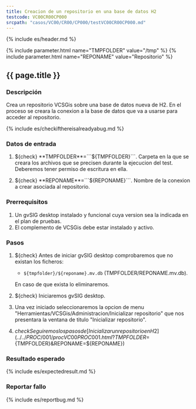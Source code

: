 ```yaml
---
title: Creacion de un repositorio en una base de datos H2
testcode: VC00CR00CP000
srcpath: "casos/VC00/CR00/CP000/testVC00CR00CP000.md"
---
```


{% include es/header.md %}

{% include parameter.html name="TMPFOLDER" value="/tmp" %}
{% include parameter.html name="REPONAME" value="Repositorio" %}

## {{ page.title }}

### Descripción

Crea un repositorio VCSGis sobre una base de datos nueva de H2.
En el proceso se creara la conexion a la base de datos que va a usarse para acceder al repositorio.

{% include es/checkifthereisalreadyabug.md %}

### Datos de entrada

1. ${check} **TMPFOLDER**=```${TMPFOLDER}```. Carpeta en la que se creara los archivos que se precisen 
   durante la ejecucion del test. Deberemos tener  permiso de escritura en ella.

2. ${check} **REPONAME**=```${REPONAME}```. Nombre de la conexion a crear asociada al repositorio.

### Prerrequisitos

1. Un gvSIG desktop instalado y funcional cuya version sea la indicada en el plan de pruebas.
2. El complemento de VCSGis debe estar instalado y activo.

### Pasos

1. ${check} Antes de iniciar gvSIG desktop comprobaremos que no existan los ficheros:
   * ```${tmpfolder}/${reponame}.mv.db``` (TMPFOLDER/REPONAME.mv.db).
   
   En caso de que exista lo eliminaremos.
   
2. ${check} Iniciaremos gvSIG desktop.

3. Una vez iniciado seleccionaremos la opcion de menu "Herramientas/VCSGis/Administracion/Inicializar repositorio" que nos
   presentara la ventana de titulo "Inicializar repositorio".

4. ${check} Seguiremos los pasos de [Inicializar un repositorio en H2](../../PROC/001/procVC00PROC001.html?TMPFOLDER=${TMPFOLDER}&REPONAME=${REPONAME})

### Resultado esperado

{% include es/expectedresult.md %}

### Reportar fallo

{% include es/reportbug.md %}



